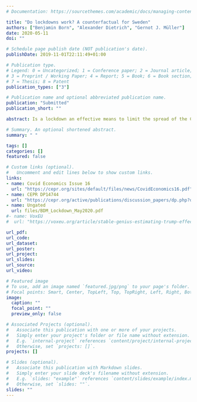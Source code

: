 ```yaml
---
# Documentation: https://sourcethemes.com/academic/docs/managing-content/

title: "Do lockdowns work? A counterfactual for Sweden"
authors: ["Benjamin Born", "Alexander Dietrich", "Gernot J. Müller"]
date: 2020-05-11
doi: ""

# Schedule page publish date (NOT publication's date).
publishDate: 2019-11-01T22:11:49+01:00

# Publication type.
# Legend: 0 = Uncategorized; 1 = Conference paper; 2 = Journal article;
# 3 = Preprint / Working Paper; 4 = Report; 5 = Book; 6 = Book section;
# 7 = Thesis; 8 = Patent
publication_types: ["3"]

# Publication name and optional abbreviated publication name.
publication: "Submitted"
publication_short: ""

abstract: Is a lockdown an effective means to limit the spread of the COVID-19 pandemic? We study the case of Sweden - one of the few countries without a lockdown - and use synthetic control techniques to develop a counterfactual lockdown scenario. First, we use a “donor pool” of European countries to construct a doppelganger that behaves just like Sweden in terms of infections before the lockdown. Second, we find that infection dynamics in the doppelganger since the lockdown do not systematically differ from the actual dynamics in Sweden. Third, we study Google mobility data and find that Swedes adjusted their activities in similar ways as in the doppelganger, although to a somewhat lesser extent.

# Summary. An optional shortened abstract.
summary: " "

tags: []
categories: []
featured: false

# Custom links (optional).
#   Uncomment and edit lines below to show custom links.
links:
- name: Covid Economics Issue 16
  url: "https://cepr.org/sites/default/files/news/CovidEconomics16.pdf"
- name: CEPR DP14744
  url: "https://cepr.org/active/publications/discussion_papers/dp.php?dpno=14744"
- name: Ungated
  url: files/BDM_Lockdown_May2020.pdf
#- name: VoxEU
#  url: "https://voxeu.org/article/stable-genius-estimating-trump-effect-us-economy"

url_pdf:
url_code:
url_dataset:
url_poster:
url_project:
url_slides:
url_source:
url_video:

# Featured image
# To use, add an image named `featured.jpg/png` to your page's folder.
# Focal points: Smart, Center, TopLeft, Top, TopRight, Left, Right, BottomLeft, Bottom, BottomRight.
image:
  caption: ""
  focal_point: ""
  preview_only: false

# Associated Projects (optional).
#   Associate this publication with one or more of your projects.
#   Simply enter your project's folder or file name without extension.
#   E.g. `internal-project` references `content/project/internal-project/index.md`.
#   Otherwise, set `projects: []`.
projects: []

# Slides (optional).
#   Associate this publication with Markdown slides.
#   Simply enter your slide deck's filename without extension.
#   E.g. `slides: "example"` references `content/slides/example/index.md`.
#   Otherwise, set `slides: ""`.
slides: ""
---
```

